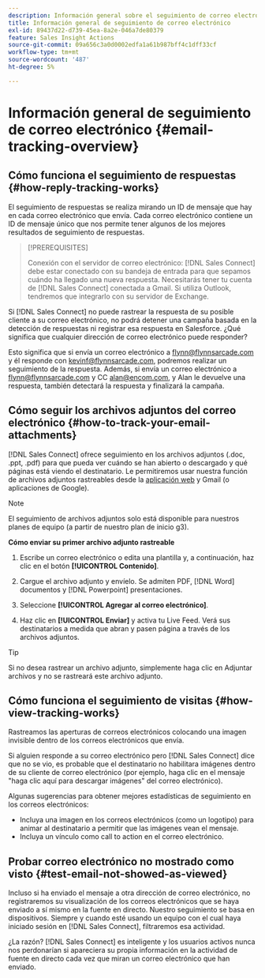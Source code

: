 ```yaml
---
description: Información general sobre el seguimiento de correo electrónico - Documentos de Marketo - Documentación del producto
title: Información general de seguimiento de correo electrónico
exl-id: 89437d22-d739-45ea-8a2e-046a7de80379
feature: Sales Insight Actions
source-git-commit: 09a656c3a0d0002edfa1a61b987bff4c1dff33cf
workflow-type: tm+mt
source-wordcount: '487'
ht-degree: 5%

---
```


# Información general de seguimiento de correo electrónico {#email-tracking-overview}

## Cómo funciona el seguimiento de respuestas {#how-reply-tracking-works}

El seguimiento de respuestas se realiza mirando un ID de mensaje que hay en cada correo electrónico que envía. Cada correo electrónico contiene un ID de mensaje único que nos permite tener algunos de los mejores resultados de seguimiento de respuestas.

>[!PREREQUISITES]
>
>Conexión con el servidor de correo electrónico: [!DNL Sales Connect] debe estar conectado con su bandeja de entrada para que sepamos cuándo ha llegado una nueva respuesta. Necesitarás tener tu cuenta de [!DNL Sales Connect] conectada a Gmail. Si utiliza Outlook, tendremos que integrarlo con su servidor de Exchange.

Si [!DNL Sales Connect] no puede rastrear la respuesta de su posible cliente a su correo electrónico, no podrá detener una campaña basada en la detección de respuestas ni registrar esa respuesta en Salesforce. ¿Qué significa que cualquier dirección de correo electrónico puede responder?

Esto significa que si envía un correo electrónico a <flynn@flynnsarcade.com> y él responde con <kevinf@flynnsarcade.com>, podremos realizar un seguimiento de la respuesta. Además, si envía un correo electrónico a <flynn@flynnsarcade.com> y CC <alan@encom.com>, y Alan le devuelve una respuesta, también detectará la respuesta y finalizará la campaña.

## Cómo seguir los archivos adjuntos del correo electrónico {#how-to-track-your-email-attachments}

[!DNL Sales Connect] ofrece seguimiento en los archivos adjuntos (.doc, .ppt, .pdf) para que pueda ver cuándo se han abierto o descargado y qué páginas está viendo el destinatario. Le permitiremos usar nuestra función de archivos adjuntos rastreables desde la [aplicación web](https://toutapp.com/login) y Gmail (o aplicaciones de Google).

>[!NOTE]
>
>El seguimiento de archivos adjuntos solo está disponible para nuestros planes de equipo (a partir de nuestro plan de inicio g3).

**Cómo enviar su primer archivo adjunto rastreable**

1. Escribe un correo electrónico o edita una plantilla y, a continuación, haz clic en el botón **[!UICONTROL Contenido]**.

1. Cargue el archivo adjunto y envíelo. Se admiten PDF, [!DNL Word] documentos y [!DNL Powerpoint] presentaciones.

1. Seleccione **[!UICONTROL Agregar al correo electrónico]**.

1. Haz clic en **[!UICONTROL Enviar]** y activa tu Live Feed. Verá sus destinatarios a medida que abran y pasen página a través de los archivos adjuntos.

>[!TIP]
>
>Si no desea rastrear un archivo adjunto, simplemente haga clic en Adjuntar archivos y no se rastreará este archivo adjunto.

## Cómo funciona el seguimiento de visitas {#how-view-tracking-works}

Rastreamos las aperturas de correos electrónicos colocando una imagen invisible dentro de los correos electrónicos que envía.

Si alguien responde a su correo electrónico pero [!DNL Sales Connect] dice que no se vio, es probable que el destinatario no habilitara imágenes dentro de su cliente de correo electrónico (por ejemplo, haga clic en el mensaje &quot;haga clic aquí para descargar imágenes&quot; del correo electrónico).

Algunas sugerencias para obtener mejores estadísticas de seguimiento en los correos electrónicos:

* Incluya una imagen en los correos electrónicos (como un logotipo) para animar al destinatario a permitir que las imágenes vean el mensaje.
* Incluya un vínculo como call to action en el correo electrónico.

## Probar correo electrónico no mostrado como visto {#test-email-not-showed-as-viewed}

Incluso si ha enviado el mensaje a otra dirección de correo electrónico, no registraremos su visualización de los correos electrónicos que se haya enviado a sí mismo en la fuente en directo. Nuestro seguimiento se basa en dispositivos. Siempre y cuando esté usando un equipo con el cual haya iniciado sesión en [!DNL Sales Connect], filtraremos esa actividad.

¿La razón? [!DNL Sales Connect] es inteligente y los usuarios activos nunca nos perdonarían si apareciera su propia información en la actividad de fuente en directo cada vez que miran un correo electrónico que han enviado.
